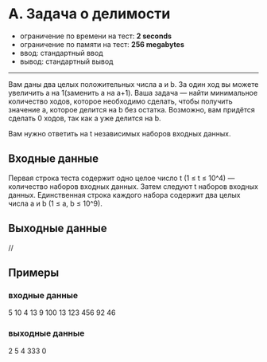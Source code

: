 # A. Задача о делимости

- ограничение по времени на тест: **2 seconds**
- ограничение по памяти на тест: **256 megabytes**
- ввод: стандартный ввод
- вывод: стандартный вывод

---

Вам даны два целых положительных числа a и b. За один ход вы можете увеличить a на 1(заменить a на a+1). Ваша задача —
найти минимальное количество ходов, которое необходимо сделать, чтобы получить значение a, которое делится на b без
остатка. Возможно, вам придётся сделать 0 ходов, так как a уже делится на b.

Вам нужно ответить на t независимых наборов входных данных.

## Входные данные

Первая строка теста содержит одно целое число t (1 ≤ t ≤ 10^4) — количество наборов входных данных. Затем следуют t
наборов входных данных. Единственная строка каждого набора содержит два целых числа a и b (1 ≤ a, b ≤ 10^9).

## Выходные данные

//

## Примеры

### входные данные

5 10 4 13 9 100 13 123 456 92 46

### выходные данные

2 5 4 333 0

